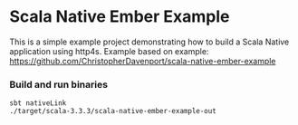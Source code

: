 # Scala Native Ember Example
This is a simple example project demonstrating how to build a Scala Native application using http4s.
Example based on example: https://github.com/ChristopherDavenport/scala-native-ember-example

### Build and run binaries
```
sbt nativeLink
./target/scala-3.3.3/scala-native-ember-example-out
```